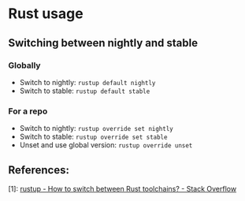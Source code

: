 # Rust usage

## Switching between nightly and stable

### Globally
- Switch to nightly: `rustup default nightly`
- Switch to stable: `rustup default stable`

### For a repo
- Switch to nightly: `rustup override set nightly`
- Switch to stable: `rustup override set stable`
- Unset and use global version: `rustup override unset`

## References:
[1]: [rustup - How to switch between Rust toolchains? - Stack Overflow](https://stackoverflow.com/questions/58226545/how-to-switch-between-rust-toolchains)